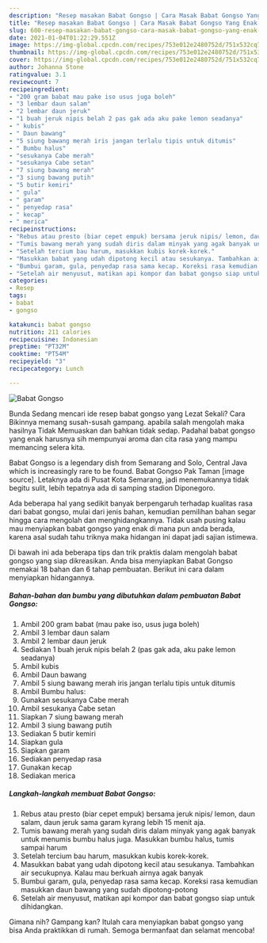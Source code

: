 ```yaml
---
description: "Resep masakan Babat Gongso | Cara Masak Babat Gongso Yang Enak Dan Lezat"
title: "Resep masakan Babat Gongso | Cara Masak Babat Gongso Yang Enak Dan Lezat"
slug: 600-resep-masakan-babat-gongso-cara-masak-babat-gongso-yang-enak-dan-lezat
date: 2021-01-04T01:22:29.551Z
image: https://img-global.cpcdn.com/recipes/753e012e2480752d/751x532cq70/babat-gongso-foto-resep-utama.jpg
thumbnail: https://img-global.cpcdn.com/recipes/753e012e2480752d/751x532cq70/babat-gongso-foto-resep-utama.jpg
cover: https://img-global.cpcdn.com/recipes/753e012e2480752d/751x532cq70/babat-gongso-foto-resep-utama.jpg
author: Johanna Stone
ratingvalue: 3.1
reviewcount: 7
recipeingredient:
- "200 gram babat mau pake iso usus juga boleh"
- "3 lembar daun salam"
- "2 lembar daun jeruk"
- "1 buah jeruk nipis belah 2 pas gak ada aku pake lemon seadanya"
- " kubis"
- " Daun bawang"
- "5 siung bawang merah iris jangan terlalu tipis untuk ditumis"
- " Bumbu halus"
- "sesukanya Cabe merah"
- "sesukanya Cabe setan"
- "7 siung bawang merah"
- "3 siung bawang putih"
- "5 butir kemiri"
- " gula"
- " garam"
- " penyedap rasa"
- " kecap"
- " merica"
recipeinstructions:
- "Rebus atau presto (biar cepet empuk) bersama jeruk nipis/ lemon, daun salam, daun jeruk sama garam kyrang lebih 15 menit aja."
- "Tumis bawang merah yang sudah diris dalam minyak yang agak banyak untuk menumis bumbu halus juga. Masukkan bumbu halus, tumis sampai harum"
- "Setelah tercium bau harum, masukkan kubis korek-korek."
- "Masukkan babat yang udah dipotong kecil atau sesukanya. Tambahkan air secukupnya. Kalau mau berkuah airnya agak banyak"
- "Bumbui garam, gula, penyedap rasa sama kecap. Koreksi rasa kemudian masukkan daun bawang yang sudah dipotong-potong"
- "Setelah air menyusut, matikan api kompor dan babat gongso siap untuk dihidangkan."
categories:
- Resep
tags:
- babat
- gongso

katakunci: babat gongso 
nutrition: 211 calories
recipecuisine: Indonesian
preptime: "PT32M"
cooktime: "PT54M"
recipeyield: "3"
recipecategory: Lunch

---
```



![Babat Gongso](https://img-global.cpcdn.com/recipes/753e012e2480752d/751x532cq70/babat-gongso-foto-resep-utama.jpg)

Bunda Sedang mencari ide resep babat gongso yang Lezat Sekali? Cara Bikinnya memang susah-susah gampang. apabila salah mengolah maka hasilnya Tidak Memuaskan dan bahkan tidak sedap. Padahal babat gongso yang enak harusnya sih mempunyai aroma dan cita rasa yang mampu memancing selera kita.

Babat Gongso is a legendary dish from Semarang and Solo, Central Java which is increasingly rare to be found. Babat Gongso Pak Taman [image source]. Letaknya ada di Pusat Kota Semarang, jadi menemukannya tidak begitu sulit, lebih tepatnya ada di samping stadion Diponegoro.

Ada beberapa hal yang sedikit banyak berpengaruh terhadap kualitas rasa dari babat gongso, mulai dari jenis bahan, kemudian pemilihan bahan segar hingga cara mengolah dan menghidangkannya. Tidak usah pusing kalau mau menyiapkan babat gongso yang enak di mana pun anda berada, karena asal sudah tahu triknya maka hidangan ini dapat jadi sajian istimewa.


Di bawah ini ada beberapa tips dan trik praktis dalam mengolah babat gongso yang siap dikreasikan. Anda bisa menyiapkan Babat Gongso memakai 18 bahan dan 6 tahap pembuatan. Berikut ini cara dalam menyiapkan hidangannya.

<!--inarticleads1-->

##### Bahan-bahan dan bumbu yang dibutuhkan dalam pembuatan Babat Gongso:

1. Ambil 200 gram babat (mau pake iso, usus juga boleh)
1. Ambil 3 lembar daun salam
1. Ambil 2 lembar daun jeruk
1. Sediakan 1 buah jeruk nipis belah 2 (pas gak ada, aku pake lemon seadanya)
1. Ambil  kubis
1. Ambil  Daun bawang
1. Ambil 5 siung bawang merah iris jangan terlalu tipis untuk ditumis
1. Ambil  Bumbu halus:
1. Gunakan sesukanya Cabe merah
1. Ambil sesukanya Cabe setan
1. Siapkan 7 siung bawang merah
1. Ambil 3 siung bawang putih
1. Sediakan 5 butir kemiri
1. Siapkan  gula
1. Siapkan  garam
1. Sediakan  penyedap rasa
1. Gunakan  kecap
1. Sediakan  merica




<!--inarticleads2-->

##### Langkah-langkah membuat Babat Gongso:

1. Rebus atau presto (biar cepet empuk) bersama jeruk nipis/ lemon, daun salam, daun jeruk sama garam kyrang lebih 15 menit aja.
1. Tumis bawang merah yang sudah diris dalam minyak yang agak banyak untuk menumis bumbu halus juga. Masukkan bumbu halus, tumis sampai harum
1. Setelah tercium bau harum, masukkan kubis korek-korek.
1. Masukkan babat yang udah dipotong kecil atau sesukanya. Tambahkan air secukupnya. Kalau mau berkuah airnya agak banyak
1. Bumbui garam, gula, penyedap rasa sama kecap. Koreksi rasa kemudian masukkan daun bawang yang sudah dipotong-potong
1. Setelah air menyusut, matikan api kompor dan babat gongso siap untuk dihidangkan.




Gimana nih? Gampang kan? Itulah cara menyiapkan babat gongso yang bisa Anda praktikkan di rumah. Semoga bermanfaat dan selamat mencoba!
